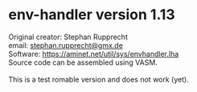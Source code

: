 # env-handler version 1.13
Original creator: Stephan Rupprecht<br />
email: stephan.rupprecht@gmx.de<br />
Software: https://aminet.net/util/sys/envhandler.lha<br />
Source code can be assembled using VASM.<br /><br />
This is a test romable version and does not work (yet).
